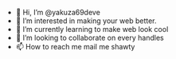 - 👋 Hi, I’m @yakuza69deve
- 👀 I’m interested in making your web better.
- 🌱 I’m currently learning to make web look cool
- 💞️ I’m looking to collaborate on every handles
- 📫 How to reach me mail me shawty

<!---
yakuza69deve/yakuza69deve is a ✨ special ✨ repository because its `README.md` (this file) appears on your GitHub profile.
You can click the Preview link to take a look at your changes.
--->
